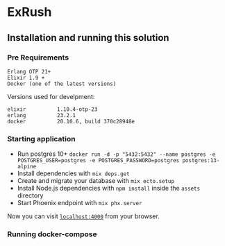 # ExRush

## Installation and running this solution

  ### Pre Requirements 

  ```
  Erlang OTP 21+
  Elixir 1.9 + 
  Docker (one of the latest versions)
  ```

  Versions used for develpment:

  ```
  elixir          1.10.4-otp-23   
  erlang          23.2.1        
  docker          20.10.6, build 370c28948e
  ``` 

### Starting application

  * Run postgres 10+ `docker run -d -p "5432:5432" --name postgres -e POSTGRES_USER=postgres -e POSTGRES_PASSWORD=postgres postgres:13-alpine`
  * Install dependencies with `mix deps.get`
  * Create and migrate your database with `mix ecto.setup`
  * Install Node.js dependencies with `npm install` inside the `assets` directory
  * Start Phoenix endpoint with `mix phx.server`

Now you can visit [`localhost:4000`](http://localhost:4000) from your browser.

### Running docker-compose




